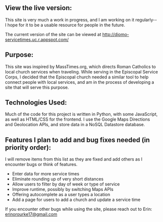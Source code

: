 ## View the live version:

This site is very much a work in progress, and I am working on it regularly-- I hope for it to be a usable resource for people in the future.

The current version of the site can be viewed at http://diomo-servicetimes.uc.r.appspot.com/

## Purpose:

This site was inspired by MassTimes.org, which directs Roman Catholics to local church services when traveling. While serving in the Episcopal Service Corps, I decided that the Episcopal church needed a similar tool to help connect people with local services, and am in the process of developing a site that will serve this purpose.

## Technologies Used:

Much of the code for this project is written in Python, with some JavaScript, as well as HTML/CSS for the frontend. I use the Google Maps Directions and Geolocation APIs, and store data in a NoSQL Datastore database.

## Features I plan to add and bug fixes needed (in priority order):

I will remove items from this list as they are fixed and add others as I encounter bugs or think of features.

* Enter data for more service times
* Eliminate rounding up of very short distances
* Allow users to filter by day of week or type of service
* Improve runtime, possibly by switching Maps APIs
* Offering autocomplete as a user types a location
* Add a page for users to add a church and update a service time

If you encounter other bugs while using the site, please reach out to Erin: erinorourke17@gmail.com
